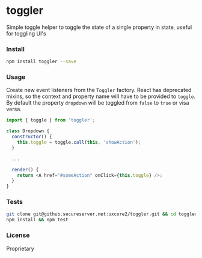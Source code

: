 # toggler

Simple toggle helper to toggle the state of a single property in state, useful for toggling UI's

### Install

```bash
npm install toggler --save
```

### Usage

Create new event listeners from the `Toggler` factory. React has deprecated mixins,
so the context and property name will have to be provided to `toggle`. By default
the property `dropdown` will be toggled from `false` to `true` or visa versa.

```js
import { toggle } from 'toggler';

class Dropdown {
  constructor() {
    this.toggle = toggle.call(this, 'showAction');
  }

  ...

  render() {
    return <A href="#someAction" onClick={this.toggle} />;
  }
}
```

### Tests

```bash
git clone git@github.secureserver.net:uxcore2/toggler.git && cd toggler
npm install && npm test
```

### License

Proprietary
